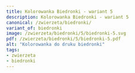 ```yaml
---
title: Kolorowanka Biedronki - wariant 5
description: Kolorowanka Biedronki - wariant 5
canonical: /zwierzeta/biedronki/
variant_of: biedronki
image: /zwierzeta/biedronki/5/biedronki-5.svg
pdf: /zwierzeta/biedronki/5/biedronki-5.pdf
alt: "Kolorowanka do druku biedronki"
tags:
- zwierzeta
- biedronki
---
```

